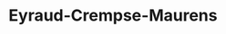 ---
title: Eyraud-Crempse-Maurens
url: /eyraud-crempse-maurens/
latitude: 44.935
longitude: 0.487
---